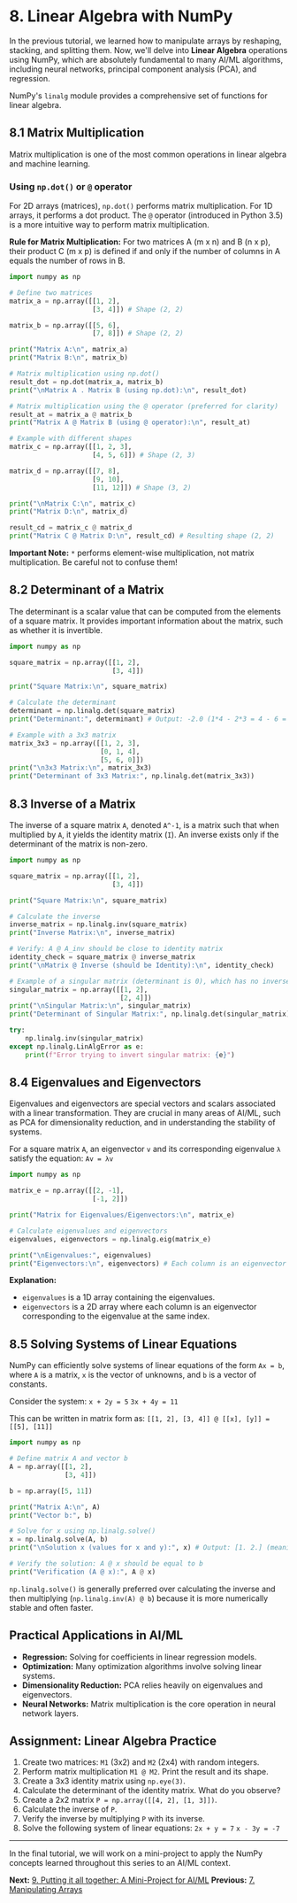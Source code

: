 # 8. Linear Algebra with NumPy

In the previous tutorial, we learned how to manipulate arrays by reshaping, stacking, and splitting them. Now, we'll delve into **Linear Algebra** operations using NumPy, which are absolutely fundamental to many AI/ML algorithms, including neural networks, principal component analysis (PCA), and regression.

NumPy's `linalg` module provides a comprehensive set of functions for linear algebra.

## 8.1 Matrix Multiplication

Matrix multiplication is one of the most common operations in linear algebra and machine learning.

### Using `np.dot()` or `@` operator

For 2D arrays (matrices), `np.dot()` performs matrix multiplication. For 1D arrays, it performs a dot product. The `@` operator (introduced in Python 3.5) is a more intuitive way to perform matrix multiplication.

**Rule for Matrix Multiplication:**
For two matrices A (m x n) and B (n x p), their product C (m x p) is defined if and only if the number of columns in A equals the number of rows in B.

```python
import numpy as np

# Define two matrices
matrix_a = np.array([[1, 2],
                     [3, 4]]) # Shape (2, 2)

matrix_b = np.array([[5, 6],
                     [7, 8]]) # Shape (2, 2)

print("Matrix A:\n", matrix_a)
print("Matrix B:\n", matrix_b)

# Matrix multiplication using np.dot()
result_dot = np.dot(matrix_a, matrix_b)
print("\nMatrix A . Matrix B (using np.dot):\n", result_dot)

# Matrix multiplication using the @ operator (preferred for clarity)
result_at = matrix_a @ matrix_b
print("Matrix A @ Matrix B (using @ operator):\n", result_at)

# Example with different shapes
matrix_c = np.array([[1, 2, 3],
                     [4, 5, 6]]) # Shape (2, 3)

matrix_d = np.array([[7, 8],
                     [9, 10],
                     [11, 12]]) # Shape (3, 2)

print("\nMatrix C:\n", matrix_c)
print("Matrix D:\n", matrix_d)

result_cd = matrix_c @ matrix_d
print("Matrix C @ Matrix D:\n", result_cd) # Resulting shape (2, 2)
```

**Important Note:** `*` performs element-wise multiplication, not matrix multiplication. Be careful not to confuse them!

## 8.2 Determinant of a Matrix

The determinant is a scalar value that can be computed from the elements of a square matrix. It provides important information about the matrix, such as whether it is invertible.

```python
import numpy as np

square_matrix = np.array([[1, 2],
                          [3, 4]])

print("Square Matrix:\n", square_matrix)

# Calculate the determinant
determinant = np.linalg.det(square_matrix)
print("Determinant:", determinant) # Output: -2.0 (1*4 - 2*3 = 4 - 6 = -2)

# Example with a 3x3 matrix
matrix_3x3 = np.array([[1, 2, 3],
                       [0, 1, 4],
                       [5, 6, 0]])
print("\n3x3 Matrix:\n", matrix_3x3)
print("Determinant of 3x3 Matrix:", np.linalg.det(matrix_3x3))
```

## 8.3 Inverse of a Matrix

The inverse of a square matrix `A`, denoted `A^-1`, is a matrix such that when multiplied by `A`, it yields the identity matrix (`I`). An inverse exists only if the determinant of the matrix is non-zero.

```python
import numpy as np

square_matrix = np.array([[1, 2],
                          [3, 4]])

print("Square Matrix:\n", square_matrix)

# Calculate the inverse
inverse_matrix = np.linalg.inv(square_matrix)
print("Inverse Matrix:\n", inverse_matrix)

# Verify: A @ A_inv should be close to identity matrix
identity_check = square_matrix @ inverse_matrix
print("\nMatrix @ Inverse (should be Identity):\n", identity_check)

# Example of a singular matrix (determinant is 0), which has no inverse
singular_matrix = np.array([[1, 2],
                            [2, 4]])
print("\nSingular Matrix:\n", singular_matrix)
print("Determinant of Singular Matrix:", np.linalg.det(singular_matrix)) # Output: ~0.0

try:
    np.linalg.inv(singular_matrix)
except np.linalg.LinAlgError as e:
    print(f"Error trying to invert singular matrix: {e}")
```

## 8.4 Eigenvalues and Eigenvectors

Eigenvalues and eigenvectors are special vectors and scalars associated with a linear transformation. They are crucial in many areas of AI/ML, such as PCA for dimensionality reduction, and in understanding the stability of systems.

For a square matrix `A`, an eigenvector `v` and its corresponding eigenvalue `λ` satisfy the equation:
`Av = λv`

```python
import numpy as np

matrix_e = np.array([[2, -1],
                     [-1, 2]])

print("Matrix for Eigenvalues/Eigenvectors:\n", matrix_e)

# Calculate eigenvalues and eigenvectors
eigenvalues, eigenvectors = np.linalg.eig(matrix_e)

print("\nEigenvalues:", eigenvalues)
print("Eigenvectors:\n", eigenvectors) # Each column is an eigenvector
```

**Explanation:**
*   `eigenvalues` is a 1D array containing the eigenvalues.
*   `eigenvectors` is a 2D array where each column is an eigenvector corresponding to the eigenvalue at the same index.

## 8.5 Solving Systems of Linear Equations

NumPy can efficiently solve systems of linear equations of the form `Ax = b`, where `A` is a matrix, `x` is the vector of unknowns, and `b` is a vector of constants.

Consider the system:
`x + 2y = 5`
`3x + 4y = 11`

This can be written in matrix form as:
`[[1, 2], [3, 4]] @ [[x], [y]] = [[5], [11]]`

```python
import numpy as np

# Define matrix A and vector b
A = np.array([[1, 2],
              [3, 4]])

b = np.array([5, 11])

print("Matrix A:\n", A)
print("Vector b:", b)

# Solve for x using np.linalg.solve()
x = np.linalg.solve(A, b)
print("\nSolution x (values for x and y):", x) # Output: [1. 2.] (meaning x=1, y=2)

# Verify the solution: A @ x should be equal to b
print("Verification (A @ x):", A @ x)
```

`np.linalg.solve()` is generally preferred over calculating the inverse and then multiplying (`np.linalg.inv(A) @ b`) because it is more numerically stable and often faster.

## Practical Applications in AI/ML

*   **Regression:** Solving for coefficients in linear regression models.
*   **Optimization:** Many optimization algorithms involve solving linear systems.
*   **Dimensionality Reduction:** PCA relies heavily on eigenvalues and eigenvectors.
*   **Neural Networks:** Matrix multiplication is the core operation in neural network layers.

## Assignment: Linear Algebra Practice

1.  Create two matrices: `M1` (3x2) and `M2` (2x4) with random integers.
2.  Perform matrix multiplication `M1 @ M2`. Print the result and its shape.
3.  Create a 3x3 identity matrix using `np.eye(3)`.
4.  Calculate the determinant of the identity matrix. What do you observe?
5.  Create a 2x2 matrix `P = np.array([[4, 2], [1, 3]])`.
6.  Calculate the inverse of `P`.
7.  Verify the inverse by multiplying `P` with its inverse.
8.  Solve the following system of linear equations:
    `2x + y = 7`
    `x - 3y = -7`

---

In the final tutorial, we will work on a mini-project to apply the NumPy concepts learned throughout this series to an AI/ML context.

**Next:** [9. Putting it all together: A Mini-Project for AI/ML](09_mini_project_ai_ml.md)
**Previous:** [7. Manipulating Arrays](07_manipulating_arrays.md)
